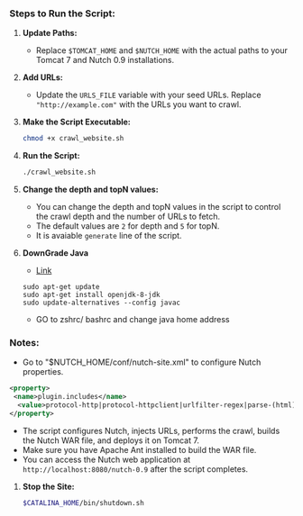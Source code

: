 ### Steps to Run the Script:

1. **Update Paths:**
   - Replace `$TOMCAT_HOME` and `$NUTCH_HOME` with the actual paths to your Tomcat 7 and Nutch 0.9 installations.

2. **Add URLs:**
   - Update the `URLS_FILE` variable with your seed URLs. Replace `"http://example.com"` with the URLs you want to crawl.

3. **Make the Script Executable:**
   ```bash
   chmod +x crawl_website.sh
   ```

4. **Run the Script:**
   ```bash
   ./crawl_website.sh
   ```
5. **Change the depth and topN values:**
   - You can change the depth and topN values in the script to control the crawl depth and the number of URLs to fetch.
   - The default values are `2` for depth and `5` for topN.
   - It is avaiable `generate` line of the script.
6. **DownGrade Java**
   - [Link](https://stackoverflow.com/questions/9219323/downgrade-java-version)
   ```
   sudo apt-get update 
   sudo apt-get install openjdk-8-jdk
   sudo update-alternatives --config javac
   ```
   - GO to zshrc/ bashrc and change java home address
### Notes:
- Go to "$NUTCH_HOME/conf/nutch-site.xml" to configure Nutch properties.
```xml
<property>
 <name>plugin.includes</name>
  <value>protocol-http|protocol-httpclient|urlfilter-regex|parse-(html)|index-(basic|anchor)|indexer-solr|query-(basic|site|url)|response-(json|xml)|summary-basic|scoring-opic|urlnormalizer-(pass|regex|basic)</value>
</property>
```
- The script configures Nutch, injects URLs, performs the crawl, builds the Nutch WAR file, and deploys it on Tomcat 7.
- Make sure you have Apache Ant installed to build the WAR file.
- You can access the Nutch web application at `http://localhost:8080/nutch-0.9` after the script completes.
1. **Stop the Site:**
    ```bash
    $CATALINA_HOME/bin/shutdown.sh
    ```
